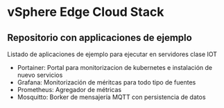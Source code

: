 # vSphere Edge Cloud Stack 

## Repositorio con applicaciones de ejemplo

Listado de aplicaciones de ejemplo para ejecutar en servidores clase IOT

- Portainer: Portal para monitorizacion de kubernetes e instalación de nuevo servicios
- Grafana: Monitorización de méritcas para todo tipo de fuentes
- Prometheus: Agregador de métricas 
- Mosquitto: Borker de mensajería MQTT con persistencia de datos